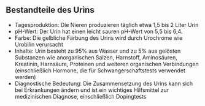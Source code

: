
## Bestandteile des Urins
- Tagesproduktion: Die Nieren produzieren täglich etwa 1,5 bis 2 Liter Urin
- pH-Wert: Der Urin hat einen leicht sauren pH-Wert von 5,5 bis 6,4.
- Farbe: Die gelbliche Färbung des Urins wird durch Urochrome wie Urobilin verursacht
- Inhalte: Urin besteht zu 95% aus Wasser und zu 5% aus gelösten Substanzen wie anorganischen Salzen, Harnstoff, Aminosäuren, Kreatinin, Harnsäure, Proteinen und weiteren organischen Verbindungen (einschließlich Hormone, die für Schwangerschaftstests verwendet werden)
- Diagnostische Bedeutung: Die Zusammensetzung des Urins kann sich bei Erkrankungen ändern und ist ein wichtiges Hilfsmittel zur medizinischen Diagnose, einschließlich Dopingtests